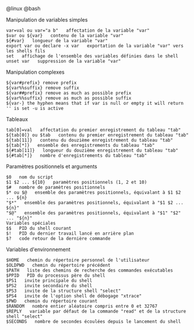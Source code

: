 @linux
@bash

Manipulation de variables simples

	var=val ou var="a b"   affectation de la variable "var"
	$var ou ${var}   contenu de la variable "var"
	${#var}   longueur de la variable "var"
	export var ou declare -x var   exportation de la variable "var" vers les shells fils
	set   affichage de l'ensemble des variables définies dans le shell
	unset var   suppression de la variable "var"

Manipulation complexes

	${var#prefix} remove prefix
	${var%%suffix} remove suffix
	${var##prefix} remove as much as possible prefix
	${var%%suffix} remove as much as possible suffix
    ${var-} the hyphen means that if var is null or empty it will return '' is set -u is active

Tableaux

	tab[0]=val   affectation du premier enregistrement du tableau "tab"
	${tab[0]} ou $tab   contenu du premier enregistrement du tableau "tab"
	${tab[11]}   contenu du douzième enregistrement du tableau "tab"
	${tab[*]}   ensemble des enregistrements du tableau "tab"
	${#tab[11]}   longueur du douzième enregistrement du tableau "tab"
	${#tab[*]}   nombre d'enregistrements du tableau "tab"

Paramètres positionnels et arguments

	$0   nom du script
	$1 $2 ... ${10}   paramètres positionnels (1, 2 et 10)
	$#   nombre de paramètres positionnels
	$* ou $@   ensemble des paramètres positionnels, équivalant à $1 $2 ... ${n}
	"$*"   ensemble des paramètres positionnels, équivalant à "$1 $2 ... ${n}"
	"$@"   ensemble des paramètres positionnels, équivalant à "$1" "$2" ... "${n}"
	Variables spéciales
	$$   PID du shell courant
	$!   PID du dernier travail lancé en arrière plan
	$?   code retour de la dernière commande

Variables d'environnement

	$HOME   chemin du répertoire personnel de l'utilisateur
	$OLDPWD   chemin du répertoire précédent
	$PATH   liste des chemins de recherche des commandes exécutables
	$PPID   PID du processus père du shell
	$PS1   invite principale du shell
	$PS2   invite secondaire du shell
	$PS3   invite de la structure shell "select"
	$PS4   invite de l'option shell de débogage "xtrace"
	$PWD   chemin du répertoire courant
	$RANDOM   nombre entier aléatoire compris entre 0 et 32767
	$REPLY   variable par défaut de la commande "read" et de la structure shell "select"
	$SECONDS   nombre de secondes écoulées depuis le lancement du shell
